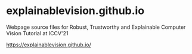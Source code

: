 # explainablevision.github.io
Webpage source files for Robust, Trustworthy and Explainable Computer Vision Tutorial at ICCV'21

https://explainablevision.github.io/

